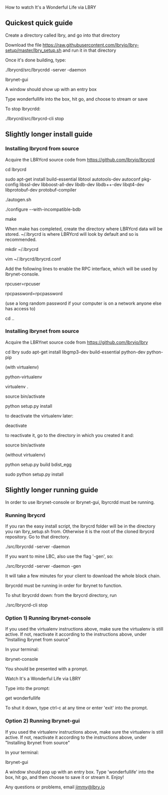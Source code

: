 How to watch It's a Wonderful Life via LBRY

## Quickest quick guide

Create a directory called lbry, and go into that directory

Download the file https://raw.githubusercontent.com/lbryio/lbry-setup/master/lbry_setup.sh and run it in that directory

Once it's done building, type:

./lbrycrd/src/lbrycrdd -server -daemon

lbrynet-gui

A window should show up with an entry box

Type wonderfullife into the box, hit go, and choose to stream or save

To stop lbrycrdd:

./lbrycrd/src/lbrycrd-cli stop

## Slightly longer install guide

### Installing lbrycrd from source

Acquire the LBRYcrd source code from https://github.com/lbryio/lbrycrd

cd lbrycrd

sudo apt-get install build-essential libtool autotools-dev autoconf pkg-config libssl-dev libboost-all-dev libdb-dev libdb++-dev libqt4-dev libprotobuf-dev protobuf-compiler

./autogen.sh

./configure --with-incompatible-bdb

make

When make has completed, create the directory where LBRYcrd data will be stored. ~/.lbrycrd is where LBRYcrd will look by default and so is recommended.

mkdir ~/.lbrycrd

vim ~/.lbrycrd/lbrycrd.conf

Add the following lines to enable the RPC interface, which will be used by lbrynet-console.

rpcuser=rpcuser

rpcpassword=rpcpassword

(use a long random password if your computer is on a network anyone else has access to)

cd ..

### Installing lbrynet from source

Acquire the LBRYnet source code from https://github.com/lbryio/lbry

cd lbry
sudo apt-get install libgmp3-dev build-essential python-dev python-pip

(with virtualenv)

python-virtualenv

virtualenv .

source bin/activate

python setup.py install

to deactivate the virtualenv later:

deactivate

to reactivate it, go to the directory in which you created it and:

source bin/activate

(without virtualenv)

python setup.py build bdist_egg

sudo python setup.py install

## Slightly longer running guide

In order to use lbrynet-console or lbrynet-gui, lbyrcrdd must be running.

### Running lbrycrd

If you ran the easy install script, the lbrycrd folder will be in the directory you ran lbry_setup.sh from. Otherwise it is the root of the cloned lbrycrd repository. Go to that directory.

./src/lbrycrdd -server -daemon

If you want to mine LBC, also use the flag '-gen', so:

./src/lbrycrdd -server -daemon -gen

It will take a few minutes for your client to download the whole block chain.

lbrycrdd must be running in order for lbrynet to function.

To shut lbrycrdd down: from the lbrycrd directory, run

 ./src/lbrycrd-cli stop

### Option 1) Running lbrynet-console

If you used the virtualenv instructions above, make sure the virtualenv is still active. If not, reactivate it according to the instructions above, under "Installing lbrynet from source"

In your terminal:

lbrynet-console

You should be presented with a prompt.

Watch It's a Wonderful Life via LBRY

Type into the prompt:

get wonderfullife

To shut it down, type ctrl-c at any time or enter 'exit' into the prompt.

### Option 2) Running lbrynet-gui

If you used the virtualenv instructions above, make sure the virtualenv is still active. If not, reactivate it according to the instructions above, under "Installing lbrynet from source"

In your terminal:

lbrynet-gui

A window should pop up with an entry box. Type 'wonderfullife' into the box, hit go, and then choose to save it or stream it.
Enjoy!

Any questions or problems, email jimmy@lbry.io
